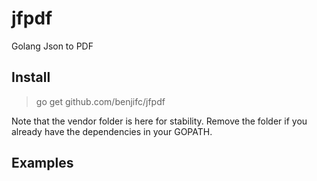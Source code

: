 # jfpdf
Golang Json to PDF

## Install
> go get github.com/benjifc/jfpdf

Note that the vendor folder is here for stability. Remove the folder if you already have the dependencies in your GOPATH.

## Examples
